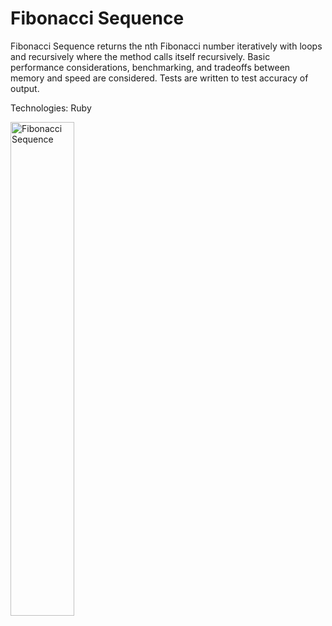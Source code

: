 <h1>Fibonacci Sequence</h1>

<p>Fibonacci Sequence returns the nth Fibonacci number iteratively with loops and recursively where the method calls itself recursively. Basic performance considerations, benchmarking, and tradeoffs between memory and speed are considered. Tests are written to test accuracy of output.</p>

<p>Technologies: Ruby</p>

<img src="fibonacci.png" alt="Fibonacci Sequence" height="45%" width="45%">